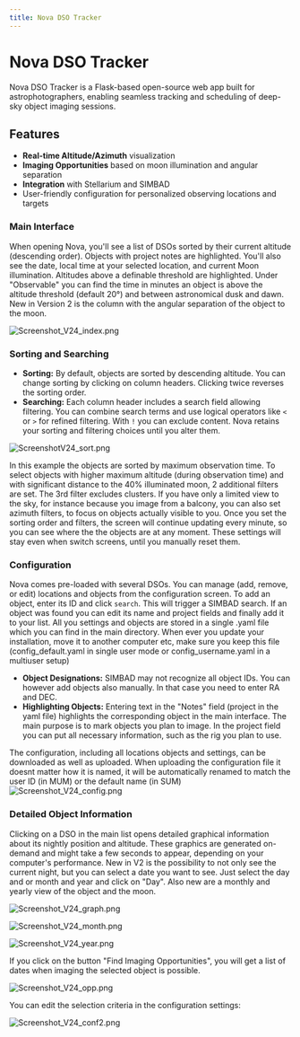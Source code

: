 ```yaml
---
title: Nova DSO Tracker
---
```


# Nova DSO Tracker

Nova DSO Tracker is a Flask-based open-source web app built for astrophotographers, enabling seamless tracking and scheduling of deep-sky object imaging sessions.

## Features
- **Real-time Altitude/Azimuth** visualization
- **Imaging Opportunities** based on moon illumination and angular separation
- **Integration** with Stellarium and SIMBAD
- User-friendly configuration for personalized observing locations and targets

### Main Interface
When opening Nova, you'll see a list of DSOs sorted by their current altitude (descending order). Objects with project notes are highlighted. You'll also see the date, local time at your selected location, and current Moon illumination. Altitudes above a definable threshold are highlighted. Under "Observable" you can find the time in minutes an object is above the altitude threshold (default 20°) and between astronomical dusk and dawn. New in Version 2 is the column with the angular separation of the object to the moon.

![Screenshot_V24_index.png](Screenshot_V24_index.png)

### Sorting and Searching
- **Sorting:** By default, objects are sorted by descending altitude. You can change sorting by clicking on column headers. Clicking twice reverses the sorting order.
- **Searching:** Each column header includes a search field allowing filtering. You can combine search terms and use logical operators like `<` or `>` for refined filtering. With `!` you can exclude content. Nova retains your sorting and filtering choices until you alter them.

![ScreenshotV24_sort.png](ScreenshotV24_sort.png)

In this example the objects are sorted by maximum observation time. To select objects with higher maximum altitude (during observation time) and with significant distance to the 40% illuminated moon, 2 additional filters are set. The 3rd filter excludes clusters.
If you have only a limited view to the sky, for instance because you image from a balcony, you can also set azimuth filters, to focus on objects actually visible to you.
Once you set the sorting order and filters, the screen will continue updating every minute, so you can see where the the objects are at any moment. These settings will stay even when switch screens, until you manually reset them.

### Configuration
Nova comes pre-loaded with several DSOs. You can manage (add, remove, or edit) locations and objects from the configuration screen. To add an object, enter its ID and click `search`. This will trigger a SIMBAD search. If an object was found you can edit its name and project fields and finally add it to your list.
All you settings and objects are stored in a single .yaml file which you can find in the main directory. When ever you update your installation, move it to another computer etc, make sure you keep this file (config_default.yaml in single user mode or config_username.yaml in a multiuser setup)

- **Object Designations:** SIMBAD may not recognize all object IDs. You can however add objects also manually. In that case you need to enter RA and DEC.
- **Highlighting Objects:** Entering text in the "Notes" field (project in the yaml file) highlights the corresponding object in the main interface. The main purpose is to mark objects you plan to image. In the project field you can put all necessary information, such as the rig you plan to use.

The configuration, including all locations objects and settings, can be downloaded as well as uploaded. When uploading the configuration file it doesnt matter how it is named, it will be automatically renamed to match the user ID (in MUM) or the default name (in SUM)
![Screenshot_V24_config.png](Screenshot_V24_config.png)

### Detailed Object Information
Clicking on a DSO in the main list opens detailed graphical information about its nightly position and altitude. These graphics are generated on-demand and might take a few seconds to appear, depending on your computer's performance. 
New in V2 is the possibility to not only see the current night, but you can select a date you want to see. Just select the day and or month and year and click on "Day".
Also new are a monthly and yearly view of the object and the moon.

![Screenshot_V24_graph.png](Screenshot_V24_graph.png)

![Screenshot_V24_month.png](Screenshot_V24_month.png)

![Screenshot_V24_year.png](Screenshot_V24_year.png)

If you click on the button "Find Imaging Opportunities", you will get a list of dates when imaging the selected object is possible.

![Screenshot_V24_opp.png](Screenshot_V24_opp.png)

You can edit the selection criteria in the configuration settings:

![Screenshot_V24_conf2.png](Screenshot_V24_conf2.png)
